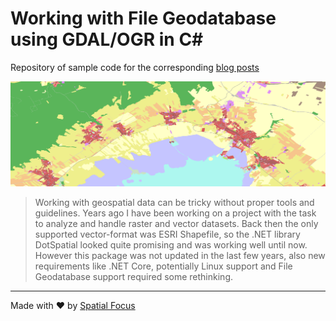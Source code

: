 # Working with File Geodatabase using GDAL/OGR in C#

Repository of sample code for the corresponding [blog posts](https://spatial-focus.net/blog/working-with-file-geodatabase-in-csharp-1)

![Urban Atlas 2012](.github/gdb-ua2012.png 'gdb-ua2012.png')

> Working with geospatial data can be tricky without proper tools and guidelines. Years ago I have been working on a project with the task to analyze and handle raster and vector datasets. Back then the only supported vector-format was ESRI Shapefile, so the .NET library DotSpatial looked quite promising and was working well until now. However this package was not updated in the last few years, also new requirements like .NET Core, potentially Linux support and File Geodatabase support required some rethinking.

----

Made with :heart: by [Spatial Focus](https://spatial-focus.net/)
